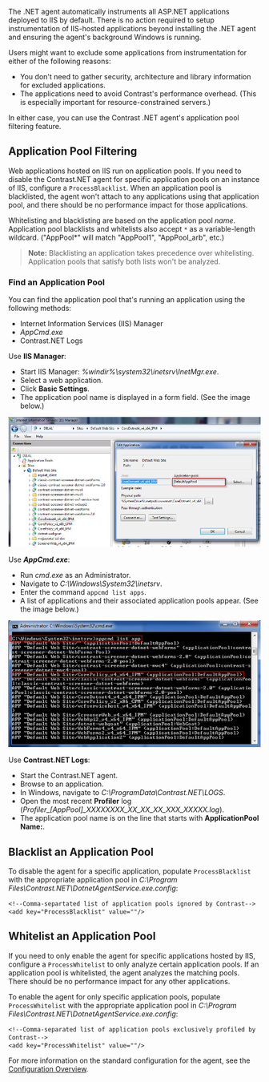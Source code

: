<!--
title: "IIS Contrast .NET Agent Usage"
description: "Information on blacklisting/whitelisting application pools"
tags: "microsoft IIS pooling whitelist blacklist configuration agent installation .Net"
-->

The .NET agent automatically instruments all ASP.NET applications deployed to IIS by default. There is no action required to setup instrumentation of IIS-hosted applications beyond installing the .NET agent and ensuring the agent's background Windows is running. 

Users might want to exclude some applications from instrumentation for either of the following reasons: 
* You don't need to gather security, architecture and library information for excluded applications. 
* The applications need to avoid Contrast's performance overhead. (This is especially important for resource-constrained servers.)

In either case, you can use the Contrast .NET agent's application pool filtering feature. 

## Application Pool Filtering 

Web applications hosted on IIS run on application pools. If you need to disable the Contrast.NET agent for specific application pools on an instance of IIS, configure a `ProcessBlacklist`. When an application pool is blacklisted, the agent won't attach to any applications using that application pool, and there should be no performance impact for those applications.

Whitelisting and blacklisting are based on the application pool *name*. Application pool blacklists and whitelists also accept `*` as a variable-length wildcard. ("AppPool*" will match "AppPool1", "AppPool_arb", etc.)

>**Note:** Blacklisting an application takes precedence over whitelisting. Application pools that satisfy both lists won't be analyzed.

### Find an Application Pool 

You can find the application pool that's running an application using the following methods:

* Internet Information Services (IIS) Manager
* *AppCmd.exe*
* Contrast.NET Logs

Use **IIS Manager**: 

* Start IIS Manager: *%windir%\system32\inetsrv\InetMgr.exe*.
* Select a web application.
* Click **Basic Settings**.
* The application pool name is displayed in a form field. (See the image below.)

<a href="assets/images/KB3-e05_1.jpg" rel="lightbox" title="Application Pool Name"><img class="thumbnail" src="assets/images/KB3-e05_1.jpg"/></a>


Use ***AppCmd.exe***: 

* Run *cmd.exe* as an Administrator.
* Navigate to *C:\Windows\System32\inetsrv*.
* Enter the command `appcmd list apps`.
* A list of applications and their associated application pools appear. (See the image below.)

<a href="assets/images/KB3-e05_2.jpg" rel="lightbox" title="Application List"><img class="thumbnail" src="assets/images/KB3-e05_2.jpg"/></a>


Use **Contrast.NET Logs**: 

* Start the Contrast.NET agent.
* Browse to an application.
* In Windows, navigate to *C:\ProgramData\Contrast.NET\LOGS*.
* Open the most recent **Profiler** log (*Profiler_[AppPool]_XXXXXXXX_XX_XX_XX_XXX_XXXXX.log*).
* The application pool name is on the line that starts with **ApplicationPool Name:**.

## Blacklist an Application Pool

To disable the agent for a specific application, populate `ProcessBlacklist` with the appropriate application pool in *C:\Program Files\Contrast.NET\DotnetAgentService.exe.config*:

```
<!--Comma-separtated list of application pools ignored by Contrast-->
<add key="ProcessBlacklist" value=""/>
```

## Whitelist an Application Pool 

If you need to only enable the agent for specific applications hosted by IIS, configure a `ProcessWhitelist` to only analyze certain application pools. If an application pool is whitelisted, the agent analyzes the matching pools. There should be no performance impact for any other applications.

To enable the agent for only specific application pools, populate `ProcessWhitelist` with the appropriate application pool in *C:\Program Files\Contrast.NET\DotnetAgentService.exe.config*:

```
<!--Comma-separated list of application pools exclusively profiled by Contrast-->
<add key="ProcessWhitelist" value=""/>
```

For more information on the standard configuration for the agent, see the [Configuration Overview](installation-netconfig.html#overview).



